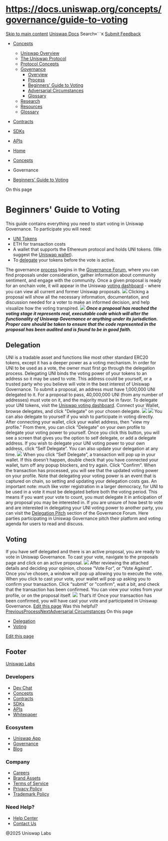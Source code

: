 # https://docs.uniswap.org/concepts/governance/guide-to-voting

[Skip to main content](https://docs.uniswap.org/concepts/governance/guide-to-voting#__docusaurus_skipToContent_fallback)
[Uniswap Docs](https://docs.uniswap.org/)
Search`⌘``K`
[Submit Feedback](https://docs.google.com/forms/d/e/1FAIpQLSdjSkZam8KiatL9XACRVxCHjDJjaPGbls77PCXDKFn4JwykXg/viewform)
  * [Concepts](https://docs.uniswap.org/concepts/overview)
    * [Uniswap Overview](https://docs.uniswap.org/concepts/overview)
    * [The Uniswap Protocol](https://docs.uniswap.org/concepts/uniswap-protocol)
    * [Protocol Concepts](https://docs.uniswap.org/concepts/governance/guide-to-voting)
    * [Governance](https://docs.uniswap.org/concepts/governance/guide-to-voting)
      * [Overview](https://docs.uniswap.org/concepts/governance/overview)
      * [Process](https://docs.uniswap.org/concepts/governance/process)
      * [Beginners' Guide to Voting](https://docs.uniswap.org/concepts/governance/guide-to-voting)
      * [Adversarial Circumstances](https://docs.uniswap.org/concepts/governance/adversarial-circumstances)
      * [Glossary](https://docs.uniswap.org/concepts/governance/glossary)
    * [Research](https://docs.uniswap.org/concepts/research)
    * [Resources](https://docs.uniswap.org/concepts/resources)
    * [Glossary](https://docs.uniswap.org/concepts/glossary)
  * [Contracts](https://docs.uniswap.org/contracts/v4/overview)
  * [SDKs](https://docs.uniswap.org/sdk/v4/overview)
  * [APIs](https://docs.uniswap.org/api/subgraph/overview)


  * [Home](https://docs.uniswap.org/)
  * [Concepts](https://docs.uniswap.org/concepts/overview)
  * Governance
  * [Beginners' Guide to Voting](https://docs.uniswap.org/concepts/governance/guide-to-voting)


On this page
# Beginners' Guide to Voting
This guide contains everything you need to start voting in Uniswap Governance.
To participate you will need:
  * [UNI Tokens](https://uniswap.org/blog/uni/)
  * ETH for transaction costs
  * A wallet that supports the Ethereum protocol and holds UNI tokens. (We suggest the [Uniswap wallet](https://wallet.uniswap.org/)).
  * To [delegate](https://docs.uniswap.org/concepts/governance/guide-to-voting#delegation) your tokens before the vote is active.


The governance [process](https://docs.uniswap.org/concepts/governance/process) begins in the [Governance Forum](https://gov.uniswap.org/), where you can find proposals under consideration, gather information about community sentiment, and engage with the community.
Once a given proposal is ready for an onchain vote, it will appear in the Uniswap [voting dashboard](https://vote.uniswapfoundation.org/) - where you can view all current and former Uniswap proposals.
![](https://docs.uniswap.org/assets/images/Proposals_Overview-45a7f1bc8cab6113e2f7388e7621b3ea.png)
Clicking a proposal will show all the necessary information, documentation, and discussion needed for a voter to make an informed decision, and help visualize how the voting transpired.
![](https://docs.uniswap.org/assets/images/Proposal_Active-cabd5b3b1c61959b9b5969d4e59e2e6b.png)
_**Once a proposal has reached the voting stage it represents real, executable code which will alter the functionality of Uniswap Governance or anything under its jurisdiction. Proper care should be taken to ensure that the code represented in the proposal has been audited and is found to be in good faith.**_
## Delegation[​](https://docs.uniswap.org/concepts/governance/guide-to-voting#delegation "Direct link to Delegation")
UNI is a tradable asset and functions like most other standard ERC20 tokens, except it has a deeper power as a voting mechanism. In order for UNI to be used as a vote, the owner must first go through the delegation process. Delegating UNI binds the voting power of your tokens to an address so it may be used to vote. This address could be yourself, or a trusted party who you believe will vote in the best interest of Uniswap Governance.
To submit a proposal, an address must have 1,000,000 UNI delegated to it.
For a proposal to pass, 40,000,000 UNI (from any number of addresses) must vote on it, and the majority must be in favor.
To delegate your UNI tokens, visit the [Uniswap voting dashboard](https://vote.uniswapfoundation.org/delegates). Connect your Wallet, browse delegates, and click "Delegate" on your chosen delegate.
![](https://docs.uniswap.org/assets/images/Delegate_Selection-b37109958d87602455383f332d1eb3bf.png)
![](https://docs.uniswap.org/assets/images/Delegate_Button-5bf388398ee481d5a91efe52b75c591a.png)
You can also delegate to yourself if you wish to participate in voting directly. After connecting your wallet, click your wallet address, then "view my profile." From there, you can click "Delegate" on your own profile to delegate your voting power to yourself.
Once you click this button, you will see a screen that gives you the option to self delegate, or add a delegate address. If you wish to delegate your UNI voting power to your own address, click “Self Delegate”. You can also update your delegation at any time.
![](https://docs.uniswap.org/assets/images/Delegate_To_Self-b903241667ba6cd85b2816271fe17d80.png)
When you click “Self Delegate”, a transaction will pop up in your wallet. If this doesn’t happen, double check that you have connected your wallet, turn off any popup blockers, and try again. Click "Confirm". When the transaction has processed, you will see that the updated voting power on your profile. Note that delegating your voting power is an event that is captured on chain, so setting and updating your delegation costs gas.
An important note: much like voter registration in a larger democracy, for UNI to be used in a vote it must be delegated before both the voting period. This means if you want your vote to count, you must delegate it in anticipation of any proposal you may be interested in.
If you are unsure of how best to vote and are interested in delegating your UNI voting power to another party, you can visit the [Delegation Pitch](https://gov.uniswap.org/c/delegation-pitch/6) section of the Governance Forum. Here parties participating in Uniswap Governance pitch their platform and voting agenda for users to read and discuss.
## Voting[​](https://docs.uniswap.org/concepts/governance/guide-to-voting#voting "Direct link to Voting")
If you have self delegated and there is an active proposal, you are ready to vote in Uniswap Governance.
To cast your vote, navigate to the proposals page and click on an active proposal.
![](https://docs.uniswap.org/assets/images/Proposals_Overview-45a7f1bc8cab6113e2f7388e7621b3ea.png)
After reviewing the attached details and deciding your opinion, choose “Vote For”, or “Vote Against”.
Once you’ve chosen, a window will pop up allowing you to execute the vote.
When you click to cast your vote, your wallet will pop up asking you to confirm your transaction. Click “submit” or "confirm", wait a bit, and check that the transaction has been confirmed. You can view your votes from your profile, or on the proposal itself.
![](https://docs.uniswap.org/assets/images/Vote_Confirmation-cee3fef4d1ab95d386e284f6404d5647.png)
That’s it! Once your transaction has been confirmed, you will have cast your vote and participated in Uniswap Governance.
[Edit this page](https://github.com/uniswap/uniswap-docs/tree/main/docs/concepts/governance/03-guide-to-voting.md)
Was this helpful?
[PreviousProcess](https://docs.uniswap.org/concepts/governance/process)[NextAdversarial Circumstances](https://docs.uniswap.org/concepts/governance/adversarial-circumstances)
On this page
  * [Delegation](https://docs.uniswap.org/concepts/governance/guide-to-voting#delegation)
  * [Voting](https://docs.uniswap.org/concepts/governance/guide-to-voting#voting)


[Edit this page](https://github.com/uniswap/uniswap-docs/tree/main/docs/concepts/governance/03-guide-to-voting.md)
## Footer
[Uniswap Labs](https://docs.uniswap.org/)
### Developers
  * [Dev Chat](https://discord.com/invite/uniswap)
  * [Concepts](https://docs.uniswap.org/concepts/overview)
  * [Contracts](https://docs.uniswap.org/contracts/v4/overview)
  * [SDKs](https://docs.uniswap.org/sdk/v4/overview)
  * [APIs](https://docs.uniswap.org/api/subgraph/overview)
  * [Whitepaper](https://app.uniswap.org/whitepaper-v4.pdf)


### Ecosystem
  * [Uniswap App](https://app.uniswap.org/)
  * [Governance](https://www.uniswapfoundation.org/governance)
  * [Blog](https://blog.uniswap.org/)


### Company
  * [Careers](https://boards.greenhouse.io/uniswaplabs)
  * [Brand Assets](https://github.com/Uniswap/brand-assets/raw/main/Uniswap%20Brand%20Assets.zip)
  * [Terms of Service](https://support.uniswap.org/hc/en-us/articles/30935100859661-Uniswap-Labs-Terms-of-Service)
  * [Privacy Policy](https://support.uniswap.org/hc/en-us/articles/30934457771405-Uniswap-Labs-Privacy-Policy)
  * [Trademark Policy](https://support.uniswap.org/hc/en-us/articles/30934762216973-Uniswap-Labs-Trademark-Guidelines)


### Need Help?
  * [Help Center](https://support.uniswap.org/)
  * [Contact Us](https://support.uniswap.org/hc/en-us/requests/new)


@2025 Uniswap Labs
[](https://github.com/uniswap/uniswap-docs)[](https://twitter.com/Uniswap)[](https://discord.com/invite/uniswap)
